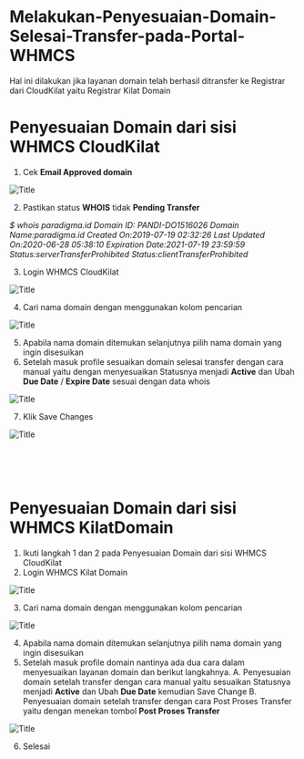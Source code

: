 # Melakukan-Penyesuaian-Domain-Selesai-Transfer-pada-Portal-WHMCS
Hal ini dilakukan jika layanan domain telah berhasil ditransfer ke Registrar dari CloudKilat yaitu Registrar Kilat Domain

# Penyesuaian Domain dari sisi WHMCS CloudKilat
1. Cek **Email Approved domain**

![Title](https://obiedata1.s3-id-jkt-1.kilatstorage.id/Gambar%201.png)

2. Pastikan status **WHOIS** tidak **Pending Transfer**

*$ whois paradigma.id*
*Domain ID: PANDI-DO1516026*
*Domain Name:paradigma.id*
*Created On:2019-07-19 02:32:26*
*Last Updated On:2020-06-28 05:38:10*
*Expiration Date:2021-07-19 23:59:59*
*Status:serverTransferProhibited*
*Status:clientTransferProhibited*

3. Login WHMCS CloudKilat

![Title](http://obiedata1.s3-id-jkt-1.kilatstorage.id/login%20whmcs%20CK.png)

4. Cari nama domain dengan menggunakan kolom pencarian

![Title](https://obiedata1.s3-id-jkt-1.kilatstorage.id/Pending%20Transfer.png)

5. Apabila nama domain ditemukan selanjutnya pilih nama domain yang ingin disesuikan
6. Setelah masuk profile sesuaikan domain selesai transfer dengan cara manual yaitu dengan menyesuaikan Statusnya menjadi **Active** dan Ubah **Due Date** / **Expire Date** sesuai dengan data whois 

![Title](https://obiedata1.s3-id-jkt-1.kilatstorage.id/gambar%202.png)

7. Klik Save Changes

![Title](https://obiedata1.s3-id-jkt-1.kilatstorage.id/Save%20Changes.png)

<br>
<br>
<br>

# Penyesuaian Domain dari sisi WHMCS KilatDomain
1. Ikuti langkah 1 dan 2 pada Penyesuaian Domain dari sisi WHMCS CloudKilat
2. Login WHMCS Kilat Domain

![Title](https://tes.s3-id-jkt-1.kilatstorage.id/PO%20KD/kd01.png)

3. Cari nama domain dengan menggunakan kolom pencarian

![Title](http://obiedata1.s3-id-jkt-1.kilatstorage.id/search.png)

4. Apabila nama domain ditemukan selanjutnya pilih nama domain yang ingin disesuikan
5. Setelah masuk profile domain nantinya ada dua cara dalam menyesuaikan layanan domain dan berikut langkahnya.
A. Penyesuaian domain setelah transfer dengan cara manual yaitu sesuaikan Statusnya menjadi **Active** dan Ubah **Due Date** kemudian Save Change
B. Penyesuaian domain setelah transfer dengan cara Post Proses Transfer yaitu dengan menekan tombol **Post Proses Transfer**

![Title](https://obiedata1.s3-id-jkt-1.kilatstorage.id/kb2.jpg)

6. Selesai

